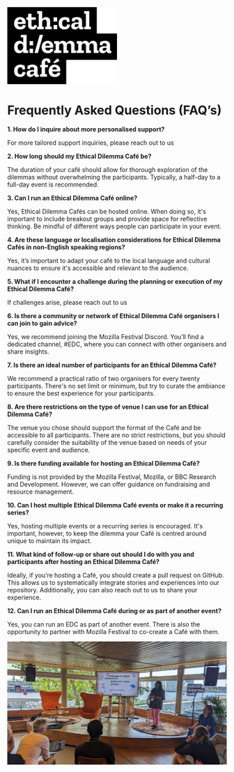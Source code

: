 <img src="/assets/EDC-logo-flat.png" alt="The Ethical Dilemma Cafe header logo" width="50%" height="auto">

# Frequently Asked Questions (FAQ’s)

**1. How do I inquire about more personalised support?**

For more tailored support inquiries, please reach out to us

**2. How long should my Ethical Dilemma Café be?**

The duration of your café should allow for thorough exploration of the dilemmas without overwhelming the participants. Typically, a half-day to a full-day event is recommended.

**3. Can I run an Ethical Dilemma Café online?**

Yes, Ethical Dilemma Cafés can be hosted online. When doing so, it's important to include breakout groups and provide space for reflective thinking. Be mindful of different ways people can participate in your event.

**4. Are these language or localisation considerations for Ethical Dilemma Cafés in non-English speaking regions?**

Yes, it’s important to adapt your café to the local language and cultural nuances to ensure it's accessible and relevant to the audience.

**5. What if I encounter a challenge during the planning or execution of my Ethical Dilemma Café?**

If challenges arise, please reach out to us

**6. Is there a community or network of Ethical Dilemma Café organisers I can join to gain advice?**

Yes, we recommend joining the Mozilla Festival Discord. You’ll find a dedicated channel, #EDC, where you can connect with other organisers and share insights.

**7. Is there an ideal number of participants for an Ethical Dilemma Café?**

We recommend a practical ratio of two organisers for every twenty participants. There's no set limit or minimum, but try to curate the ambiance to ensure the best experience for your participants.

**8. Are there restrictions on the type of venue I can use for an Ethical Dilemma Café?**

The venue you chose should support the format of the Café and be accessible to all participants. There are no strict restrictions, but you should carefully consider the suitability of the venue based on needs of your specific event and audience.

**9. Is there funding available for hosting an Ethical Dilemma Café?**

Funding is not provided by the Mozilla Festival, Mozilla, or BBC Research and Development. However, we can offer guidance on fundraising and resource management.

**10. Can I host multiple Ethical Dilemma Café events or make it a recurring series?**

Yes, hosting multiple events or a recurring series is encouraged. It's important, however, to keep the dilemma your Café is centred around unique to maintain its impact.

**11. What kind of follow-up or share out should I do with you and participants after hosting an Ethical Dilemma Café?**

Ideally, if you’re hosting a Café, you should create a pull request on GitHub. This allows us to systematically integrate stories and experiences into our repository. Additionally, you can also reach out to us to share your experience. 

**12. Can I run an Ethical Dilemma Café during or as part of another event?**

Yes, you can run an EDC as part of another event. There is also the opportunity to partner with Mozilla Festival to co-create a Café with them.

![Ethical Dilemma Café, MozFest House Amsterdam 2023](images/EDC-image1.jpg)

